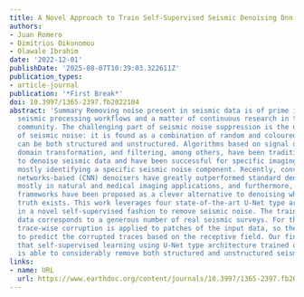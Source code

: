 ```yaml
---
title: A Novel Approach to Train Self-Supervised Seismic Denoising Dnn Architectures
authors:
- Juan Romero
- Dimitrios Oikonomou
- Olawale Ibrahim
date: '2022-12-01'
publishDate: '2025-08-07T10:39:03.322611Z'
publication_types:
- article-journal
publication: '*First Break*'
doi: 10.3997/1365-2397.fb2022104
abstract: 'Summary Removing noise present in seismic data is of prime importance for
  seismic processing workflows and a matter of continuous research in the academic
  community. The challenging part of seismic noise suppression is the diverse nature
  of seismic noise: it is found as a combination of random and coloured noise, which
  can be both structured and unstructured. Algorithms based on signal decomposition,
  domain transformation, and filtering, among others, have been traditionally applied
  to denoise seismic data and have been successful for specific imaging targets, hence
  mostly identifying a specific seismic noise component. Recently, convolutional neural
  networks-based (CNN) denoisers have greatly outperformed standard denoising techniques
  mostly in natural and medical imaging applications, and furthermore, self-supervised
  frameworks have been proposed as a clever alternative to denoising when no ground
  truth exists. This work leverages four state-of-the-art U-Net type architectures
  in a novel self-supervised fashion to remove seismic noise. The training seismic
  data corresponds to a generous number of real seismic surveys. For the labelling,
  trace-wise corruption is applied to patches of the input data, so the CNN learns
  to predict the corrupted traces based on the receptive field. Our findings indicate
  that self-supervised learning using U-Net type architecture trained on real data
  is able to considerably remove both structured and unstructured seismic noise.'
links:
- name: URL
  url: https://www.earthdoc.org/content/journals/10.3997/1365-2397.fb2022104
---
```

